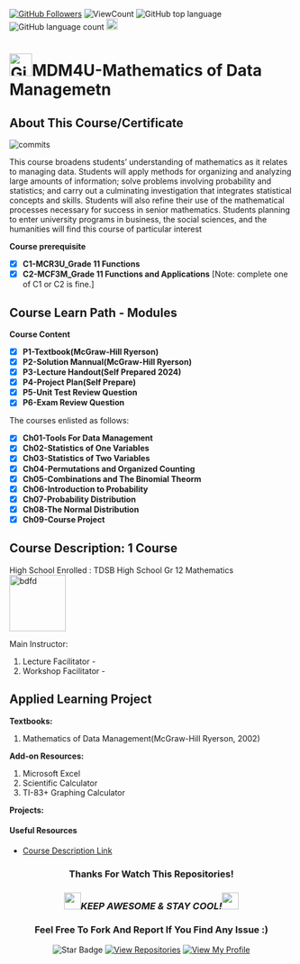 <!--
 * @Author: BDFD
 * @Date: 2022-01-12 22:38:38
 * @LastEditTime: 2022-02-23 12:24:43
 * @LastEditors: BDFD
 * @Description:
 * @FilePath: \3.0-Course-Name_Coursera_Template\README.md
-->

<a href="https://github.com/bdfd"><img src="https://img.shields.io/github/followers/bdfd?label=Follow%20Me&logo=github" alt="GitHub Followers" /></a>
![ViewCount](https://views.whatilearened.today/views/github/BDFD-Tutorial-Ground/TDSB_MDM4U_DataManagement.svg?cache=remove)
![GitHub top language](https://img.shields.io/github/languages/top/BDFD-Tutorial-Ground/TDSB_MDM4U_DataManagement?style=flat)
![GitHub language count](https://img.shields.io/github/languages/count/BDFD-Tutorial-Ground/TDSB_MDM4U_DataManagement?style=flat)
<img height=20 src="https://cdn.jsdelivr.net/gh/bdfd/Personal_Image_Repo/7.Color-Icon/Status/Finish.svg" alt="bdfd" />

# <a href="https://github.com/bdfd"><img height=40 src="https://cdn.jsdelivr.net/gh/bdfd/Personal_Image_Repo/4.Stamp/BDFD_Stamp.png" alt="GitHub Followers" /></a>MDM4U-Mathematics of Data Managemetn

## About This Course/Certificate

![commits](https://img.shields.io/github/last-commit/BDFD-Tutorial-Ground/TDSB_MDM4U_DataManagement?label=Last%20Commit%20)

This course broadens students’ understanding of mathematics as it relates to managing
data. Students will apply methods for organizing and analyzing large amounts of
information; solve problems involving probability and statistics; and carry out a
culminating investigation that integrates statistical concepts and skills. Students will also
refine their use of the mathematical processes necessary for success in senior mathematics.
Students planning to enter university programs in business, the social sciences, and the
humanities will find this course of particular interest

**Course prerequisite**

- [x] **C1-MCR3U_Grade 11 Functions**
- [x] **C2-MCF3M_Grade 11 Functions and Applications**
      [Note: complete one of C1 or C2 is fine.]

## Course Learn Path - Modules

**Course Content**

- [x] **P1-Textbook(McGraw-Hill Ryerson)**
- [x] **P2-Solution Mannual(McGraw-Hill Ryerson)**
- [x] **P3-Lecture Handout(Self Prepared 2024)**
- [x] **P4-Project Plan(Self Prepare)**
- [x] **P5-Unit Test Review Question**
- [x] **P6-Exam Review Question**

The courses enlisted as follows:

- [x] **Ch01-Tools For Data Management**
- [x] **Ch02-Statistics of One Variables**
- [x] **Ch03-Statistics of Two Variables**
- [x] **Ch04-Permutations and Organized Counting**
- [x] **Ch05-Combinations and The Binomial Theorm**
- [x] **Ch06-Introduction to Probability**
- [x] **Ch07-Probability Distribution**
- [x] **Ch08-The Normal Distribution**
- [x] **Ch09-Course Project**

## Course Description: 1 Course

High School Enrolled : TDSB High School Gr 12 Mathematics  
<img height=100 src="https://cdn.jsdelivr.net/gh/bdfd/Personal_Image_Repo/10.%20Course_Learning/2.0%20Canda%20University%20Logo/Toronto_District_School_Board_Logo.png" alt="bdfd" />

Main Instructor:

1. Lecture Facilitator -
2. Workshop Facilitator -

## Applied Learning Project

**Textbooks:**

1. Mathematics of Data Management(McGraw-Hill Ryerson, 2002)

**Add-on Resources:**

1. Microsoft Excel
2. Scientific Calculator
3. TI-83+ Graphing Calculator

**Projects:**

#### Useful Resources

- [Course Description Link](https://schoolweb.tdsb.on.ca/Portals/malvernci/docs/Gr%2012%20Data%20MDM4U1.pdf)

<div align="center">

### Thanks For Watch This Repositories!

### <img src="https://media.giphy.com/media/WUlplcMpOCEmTGBtBW/giphy.gif" width="30"><i>KEEP AWESOME & STAY COOL!</i><img src="https://media.giphy.com/media/WUlplcMpOCEmTGBtBW/giphy.gif" width="30">

### Feel Free To Fork And Report If You Find Any Issue :)

![Star Badge](https://img.shields.io/static/v1?label=%F0%9F%8C%9F&message=If%20Useful&style=style=flat&color=BC4E99)
[![View Repositories](https://img.shields.io/badge/View-My_Repositories-blue?logo=GitHub)](https://github.com/bdfd?tab=repositories)
[![View My Profile](https://img.shields.io/badge/View-My_Profile-green?logo=GitHub)](https://github.com/bdfd)

</div>

<!-- ![Certificate](https://cdn.jsdelivr.net/gh/BDFD-LearningGround/Certificate-Folder/6.0-Others/Course-Version%20Control%20with%20Git/Course-Version%20Control%20with%20Git.jpeg) -->
